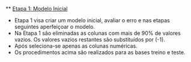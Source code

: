 ** [Etapa 1: Modelo Inicial](https://github.com/nsoledade/HousePrices/blob/main/Etapa1.ipynb)

- Etapa 1 visa criar um modelo inicial, avaliar o erro e nas etapas seguintes aperfeiçoar o modelo.
- Na Etapa 1 são eliminadas as colunas com mais de 90% de valores vazios. Os valores vazios restantes são substituídos por (-1).
- Após seleciona-se apenas as colunas numéricas.
- Os procedimentos acima são realizados para as bases treino e teste.
